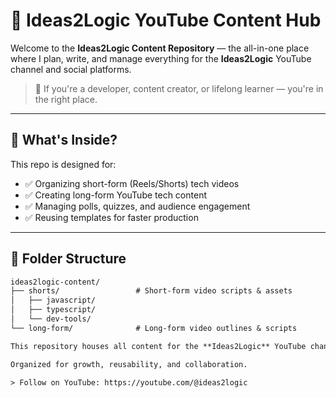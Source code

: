 # 🎥 Ideas2Logic YouTube Content Hub

Welcome to the **Ideas2Logic Content Repository** — the all-in-one place where I plan, write, and manage everything for the **Ideas2Logic** YouTube channel and social platforms.

> 🚀 If you're a developer, content creator, or lifelong learner — you're in the right place.

---

## 📌 What's Inside?

This repo is designed for:
- ✅ Organizing short-form (Reels/Shorts) tech videos
- ✅ Creating long-form YouTube tech content
- ✅ Managing polls, quizzes, and audience engagement
- ✅ Reusing templates for faster production

---

## 📁 Folder Structure

```txt
ideas2logic-content/
├── shorts/                 # Short-form video scripts & assets
│   ├── javascript/
│   ├── typescript/
│   └── dev-tools/  
└── long-form/              # Long-form video outlines & scripts  

This repository houses all content for the **Ideas2Logic** YouTube channel, including:

Organized for growth, reusability, and collaboration.

> Follow on YouTube: https://youtube.com/@ideas2logic
